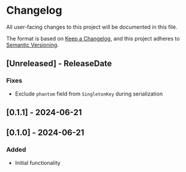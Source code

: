 # Changelog

All user-facing changes to this project will be documented in this file.

The format is based on [Keep a Changelog](https://keepachangelog.com/en/1.1.0/), and this project adheres to [Semantic Versioning](https://semver.org/spec/v2.0.0.html).

## [Unreleased] - ReleaseDate

### Fixes

- Exclude `phantom` field from `SingletonKey` during serialization

## [0.1.1] - 2024-06-21

## [0.1.0] - 2024-06-21

### Added

- Initial functionality
